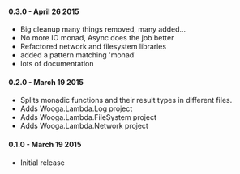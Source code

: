 #### 0.3.0 - April 26 2015
* Big cleanup many things removed, many added...
* No more IO monad, Async does the job better
* Refactored network and filesystem libraries
* added a pattern matching 'monad'
* lots of documentation

#### 0.2.0 - March 19 2015
* Splits monadic functions and their result types in different files.
* Adds Wooga.Lambda.Log project
* Adds Wooga.Lambda.FileSystem project
* Adds Wooga.Lambda.Network project

#### 0.1.0 - March 19 2015
* Initial release
